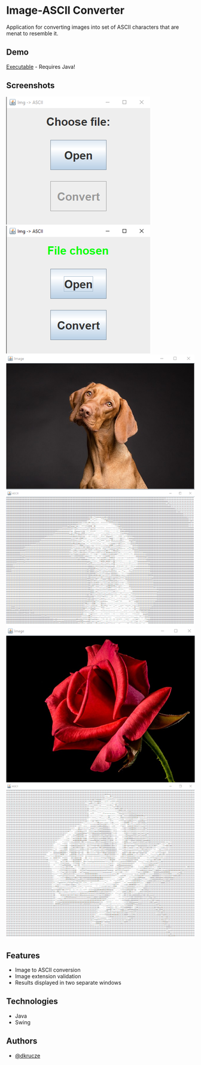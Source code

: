 
# Image-ASCII Converter

Application for converting images into set of ASCII characters that are menat to resemble it.


## Demo

[Executable](ImgToASCII.jar) - Requires Java!


## Screenshots

![App Screenshot](Screenshots/app1.png)
![App Screenshot](Screenshots/app2.png)
![App Screenshot](Screenshots/image1.png)
![App Screenshot](Screenshots/image1result.png)
![App Screenshot](Screenshots/image2.png)
![App Screenshot](Screenshots/image2result.png)


## Features

- Image to ASCII conversion
- Image extension validation
- Results displayed in two separate windows


## Technologies

- Java
- Swing


## Authors

- [@dkrucze](https://github.com/TheKiromen)
